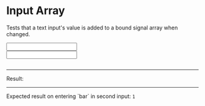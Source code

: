 # Input Array

Tests that a text input's value is added to a bound signal array when changed.

<div data-signals-result="['foo']">
  <input data-bind-result class="input input-bordered" />
  <br>
  <input id="populatable" data-bind-result class="input input-bordered" />
  <pre data-text="JSON.stringify($result)"></pre>
  <hr />
  Result:
  <code id="result" data-text="JSON.stringify($result) === JSON.stringify(['foo','bar']) ? 1 : 0"></code>
  <hr />
  Expected result on entering `bar` in second input: <code>1</code>
</div>
